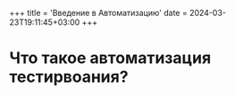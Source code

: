 +++
title = 'Введение в Автоматизацию'
date = 2024-03-23T19:11:45+03:00
+++

# Что такое автоматизация тестирвоания? 

